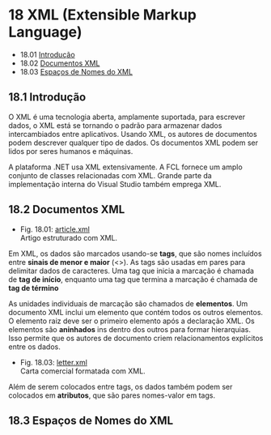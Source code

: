 # 18 XML (Extensible Markup Language)

- 18.01 [Introdução](#181-introdução)
- 18.02 [Documentos XML](#182-documentos-xml)
- 18.03 [Espaços de Nomes do XML](#183-espaços-de-nomes-do-xml)

## 18.1 Introdução

O XML é uma tecnologia  aberta, amplamente suportada, para escrever dados, o XML está se tornando o padrão para armazenar dados intercambiados entre aplicativos.
Usando XML, os autores de documentos podem descrever qualquer tipo de dados. Os documentos XML podem ser lidos por seres humanos e máquinas.

A plataforma .NET usa XML extensivamente. A FCL fornece um amplo conjunto de classes relacionadas com XML.
Grande parte da implementação interna do Visual Studio também emprega XML.

## 18.2 Documentos XML

- Fig. 18.01: [article.xml](./Fig-18.01%20-%20article.xml)\
Artigo estruturado com XML.

Em XML,  os dados são marcados usando-se **tags**, que são nomes incluídos entre **sinais de menor e maior** (<>).
As tags são usadas em pares para delimitar dados de caracteres.
Uma tag que inicia a marcação é chamada de **tag de início**, enquanto uma tag que termina a marcação é chamada de **tag de término**

As unidades individuais de marcação são chamados de **elementos**. Um documento XML inclui um elemento que contém todos os outros elementos.
O elemento raiz deve ser o primeiro elemento após a declaração XML.
Os elementos são **aninhados** ins dentro dos outros para formar hierarquias.
Isso permite que os autores de documento criem relacionamentos explícitos entre os dados.

- Fig. 18.03: [letter.xml](./Fig-18.03%20-%20letter.xml)\
Carta comercial formatada com XML.

Além de serem colocados entre tags, os dados também podem ser colocados em **atributos**,
que são pares nomes-valor em tags.

## 18.3 Espaços de Nomes do XML
